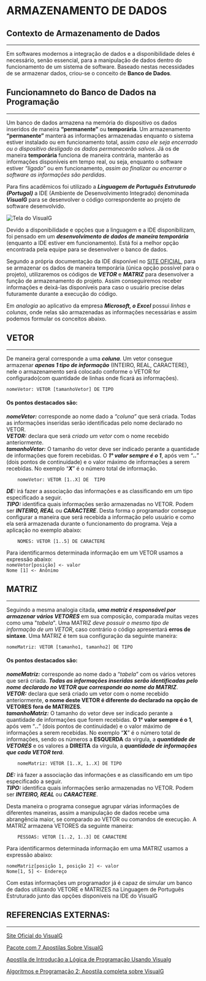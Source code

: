 # ARMAZENAMENTO DE DADOS

## Contexto de Armazenamento de Dados
_______
Em softwares modernos a integração de dados e a disponibilidade deles é necessário, senão essencial, para a manipulação de dados dentro do funcionamento de um sistema de software. Baseado nestas necessidades de se armazenar dados, criou-se o conceito de **Banco de Dados**. 

## Funcionamneto do Banco de Dados na Programação
______
Um banco de dados armazena na memória do dispositivo os dados inseridos de maneira **“permanente”** ou **temporária**. Um armazenamento **“permanente”** manterá as informações armazenadas enquanto o sistema estiver instalado ou em funcionamento total, assim _caso ele seja encerrado ou o dispositivo desligado os dados permanecerão salvos_. Já os de maneira **temporária** funciona de maneira contrária, manterão as informações disponíveis em tempo real, ou seja, enquanto o software estiver _“ligado”_ ou em funcionamento, _assim ao finalizar ou encerrar o software as informações são perdidas_. 

Para fins acadêmicos foi utilizado a ***Linguagem de Português Estruturado (Portugol)*** a IDE (Ambiente de Desenvolvimento Integrado) denominada ***VisualG*** para se desenvolver o código correspondente ao projeto de software desenvolvido.

![Tela do VisualG](/_img-BD/tela_madeira1.png)

Devido a disponibilidade e opções que a linguagem e a IDE disponibilizam, foi pensado em um ***desenvolvimento de dados de maneira temporária*** (enquanto a IDE estiver em funcionamento). Está foi a melhor opção encontrada pela equipe para se desenvolver o banco de dados. 

Segundo a própria documentação da IDE disponível no [SITE OFICIAL](https://www.apoioinformatica.inf.br/produtos/item/07-nomes-de-variaveis-e-sua-declaracao), para se armazenar os dados de maneira temporária (única opção possível para o projeto), utilizaremos os códigos de ***VETOR*** e ***MATRIZ*** para desenvolver a função de armazenamento do projeto. Assim conseguiremos receber informações e deixá-las disponíveis para caso o usuário precise delas futuramente durante a execução do código.

Em _analogia_ ao aplicativo da empresa ***Microsoft, o Excel*** possui _linhas_ e _colunas_, onde nelas são armazenadas as informações necessárias e assim podemos formular os conceitos abaixo.

## VETOR
________
De maneira geral corresponde a uma ***coluna***. Um vetor consegue armazenar ***apenas 1 tipo de informação*** (INTEIRO, REAL, CARACTERE), nele o armazenamento será colocado conforme o VETOR for configurado(com quantidade de linhas onde ficará as informações).

``nomeVetor: VETOR [tamanhoVetor] DE TIPO ``

#### Os pontos destacados são:

***nomeVetor:*** corresponde ao nome dado a _“coluna”_ que será criada. Todas as informações inseridas serão identificadas pelo nome declarado no VETOR.   
***VETOR:*** declara que será _criado um vetor_ com o nome recebido anteriormente.   
***tamanhoVetor:*** O tamanho do vetor deve ser indicado perante a quantidade de informações que forem recebidas. O ***1° valor sempre é o 1***, após vem “***..***” (dois pontos de continuidade) e o valor máximo de informações a serem recebidas. No exemplo “***X***” é o número total de informação.

        nomeVetor: VETOR [1..X] DE  TIPO

***DE:*** irá fazer a associação das informações e as classificando em um tipo especificado a seguir.   
***TIPO:*** identifica quais informações serão armazenadas no VETOR. Podem ser ***INTEIRO, REAL*** ou ***CARACTERE***.
Desta forma o programador consegue configurar a maneira que será recebida a informação pelo usuário e como ela será armazenada durante o funcionamento do programa. Veja a aplicação no exemplo abaixo:

        NOMES: VETOR [1..5] DE CARACTERE

Para identificarmos determinada informação em um VETOR usamos a expressão abaixo:  
    ``nomeVetor[posição] <- valor``  
    ``Nome [1] <- Anônimo``


## MATRIZ
_____________________________ 
Seguindo a mesma analogia citada, ***uma matriz é responsável por armazenar vários VETORES*** em sua composição, comparada muitas vezes como uma "_tabela_". Uma MATRIZ _deve possuir o mesmo tipo de informação de um VETOR_, caso contrário o código apresentará **erros de sintaxe**. Uma MATRIZ é tem sua configuração da seguinte maneira:

    nomeMatriz: VETOR [tamanho1, tamanho2] DE TIPO

#### Os pontos destacados são:

***nomeMatriz:*** corresponde ao nome dado a “_tabela_” com os vários vetores que será criada. ***Todas as informações inseridas serão identificadas pelo nome declarado no VETOR que corresponde ao nome da MATRIZ***.  
***VETOR:*** declara que será criado um vetor com o nome recebido anteriormente, **o nome deste VETOR é diferente do declarado na opção de VETORES fora de MATRIZES**.    
***tamanhoMatriz:*** O tamanho do vetor deve ser indicado perante a quantidade de informações que forem recebidas. **O 1° valor sempre é o 1**, após vem “**..**” (dois pontos de continuidade) e o valor máximo de informações a serem recebidas. No exemplo “**X**” é o número total de informações, sendo os números a **ESQUERDA** da vírgula, a ***quantidade de VETORES*** e os valores a **DIREITA** da vírgula, a ***quantidade de informações que cada VETOR terá***.

        nomeMatriz: VETOR [1..X, 1..X] DE TIPO 

***DE:*** irá fazer a associação das informações e as classificando em um tipo especificado a seguir.  
***TIPO:*** identifica quais informações serão armazenadas no VETOR. Podem ser ***INTEIRO, REAL*** ou ***CARACTERE***.

Desta maneira o programa consegue agrupar várias informações de diferentes maneiras, assim a manipulação de dados recebe uma abrangência maior, se comparado ao VETOR ou comandos de execução. A MATRIZ armazena VETORES da seguinte maneira:

        PESSOAS: VETOR [1..2, 1..3] DE CARACTERE

Para identificarmos determinada informação em uma MATRIZ usamos a expressão abaixo:  

``nomeMatriz[posição 1, posição 2] <- valor``  
``Nome[1, 5] <- Endereço``

Com estas informações um programador já é capaz de simular um banco de dados utilizando VETORE e MATRIZES na Linguagem de Português Estruturado junto das opções disponíveis na IDE do VisualG

## REFERENCIAS EXTERNAS:
___________

[Site Oficial do VisualG](http://apoioinformatica.inf.br/produtos/visualg/)
  
[Pacote com 7 Apostilas Sobre VisualG](http://tinotec.com.br/blog/download-apostilas-visualg/)

[Apostila de Introdução a Lógica de Programação Usando Visualg](https://silo.tips/download/apostila-de-introduao-a-logica-de-programaao-usando-visualg-por-msc-jaqueline-so) 

[Algoritmos e Programação 2: Apostila completa sobre VisualG](https://www.passeidireto.com/arquivo/1896056/apostila-completa-sobre-visual-g)